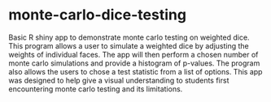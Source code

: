 # monte-carlo-dice-testing
Basic R shiny app to demonstrate monte carlo testing on weighted dice.
This program allows a user to simulate a weighted dice by adjusting the weights of individual faces. The app will then perform a chosen number of monte carlo simulations and provide a histogram of p-values. The program also allows the users to chose a test statistic from a list of options.
This app was designed to help give a visual understanding to students first encountering monte carlo testing and its limitations.
